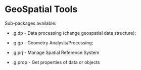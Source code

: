 GeoSpatial Tools
=========================================================================================

Sub-packages available:

* .g.dp - Data processing (change geospatial data structure);

* .g.gp - Geometry Analysis/Processing;

* .g.prj - Manage Spatial Reference System

* .g.prop - Get properties of data or objects
